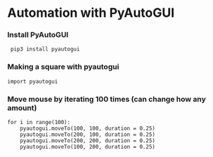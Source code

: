 <h1> Automation with PyAutoGUI </h1>

### Install PyAutoGUI
<code> pip3 install pyautogui </code> 

### Making a square with pyautogui 
<code>import pyautogui</code>

### Move mouse by iterating 100 times (can change how any amount)
```
for i in range(100): 
    pyautogui.moveTo(100, 100, duration = 0.25)
    pyautogui.moveTo(200, 100, duration = 0.25)
    pyautogui.moveTo(200, 200, duration = 0.25)
    pyautogui.moveTo(100, 200, duration = 0.25)
    
```
